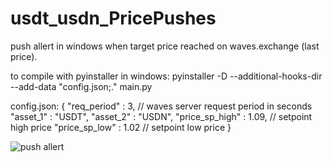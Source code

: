 # usdt_usdn_PricePushes

push allert in windows when target price reached on waves.exchange (last price).

to compile with pyinstaller in windows:
pyinstaller -D --additional-hooks-dir <hooks dir> --add-data "config.json;." main.py


config.json:
{
  "req_period" : 3, // waves server request period in seconds
  "asset_1" : "USDT",
  "asset_2" : "USDN",
  "price_sp_high" : 1.09, // setpoint high price
  "price_sp_low" : 1.02  // setpoint low price
}


![push allert](https://user-images.githubusercontent.com/28018394/189945050-c7d9a1fb-faad-4f4c-a53a-bff058488e85.png)
